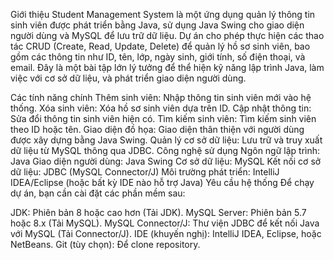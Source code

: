 Giới thiệu
Student Management System là một ứng dụng quản lý thông tin sinh viên được phát triển bằng Java, sử dụng Java Swing cho giao diện người dùng và MySQL để lưu trữ dữ liệu. Dự án cho phép thực hiện các thao tác CRUD (Create, Read, Update, Delete) để quản lý hồ sơ sinh viên, bao gồm các thông tin như ID, tên, lớp, ngày sinh, giới tính, số điện thoại, và email. Đây là một bài tập lớn lý tưởng để thể hiện kỹ năng lập trình Java, làm việc với cơ sở dữ liệu, và phát triển giao diện người dùng.

Các tính năng chính
Thêm sinh viên: Nhập thông tin sinh viên mới vào hệ thống.
Xóa sinh viên: Xóa hồ sơ sinh viên dựa trên ID.
Cập nhật thông tin: Sửa đổi thông tin sinh viên hiện có.
Tìm kiếm sinh viên: Tìm kiếm sinh viên theo ID hoặc tên.
Giao diện đồ họa: Giao diện thân thiện với người dùng được xây dựng bằng Java Swing.
Quản lý cơ sở dữ liệu: Lưu trữ và truy xuất dữ liệu từ MySQL thông qua JDBC.
Công nghệ sử dụng
Ngôn ngữ lập trình: Java
Giao diện người dùng: Java Swing
Cơ sở dữ liệu: MySQL
Kết nối cơ sở dữ liệu: JDBC (MySQL Connector/J)
Môi trường phát triển: IntelliJ IDEA/Eclipse (hoặc bất kỳ IDE nào hỗ trợ Java)
Yêu cầu hệ thống
Để chạy dự án, bạn cần cài đặt các phần mềm sau:

JDK: Phiên bản 8 hoặc cao hơn (Tải JDK).
MySQL Server: Phiên bản 5.7 hoặc 8.x (Tải MySQL).
MySQL Connector/J: Thư viện JDBC để kết nối Java với MySQL (Tải Connector/J).
IDE (khuyến nghị): IntelliJ IDEA, Eclipse, hoặc NetBeans.
Git (tùy chọn): Để clone repository.

